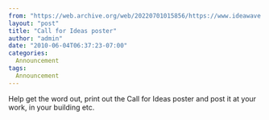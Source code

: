 ```yaml
---
from: "https://web.archive.org/web/20220701015856/https://www.ideawave.ca/call-for-ideas-poster/"
layout: "post"
title: "Call for Ideas poster"
author: "admin"
date: "2010-06-04T06:37:23-07:00"
categories:
  Announcement
tags: 
  Announcement
---
```


Help get the word out, print out the Call for Ideas poster and post it at your work, in your building etc.
